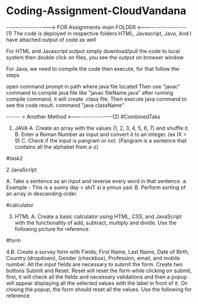 # Coding-Assignment-CloudVandana
------------------> FOR Assignments-main FOLDER <------------------(1)
The code is deployed in respective folders HTML, Javascript, Java, And I have attached output of code as well

For HTML and Javascript output simply download/pull the code to local system then double click on files, you see the output on browser window

For Java, we need to compile the code then execute, for that follow the steps

open command prompt in path where java file located
Then use "javac" command to compile java file like "javac fileName.java"
after running compile command, it will create .class file, Then execute java command to see the code result. command "java className"



------ > Another Method <----------------(2)
#CombinedTaks
1. JAVA
A. Create an array with the values (1, 2, 3, 4, 5, 6, 7) and shuffle it.
B. Enter a Roman Number as input and convert it to an integer. (ex IX = 9)
C. Check if the input is pangram or not. (Pangram is a sentence that contains all the alphabet
from a-z)

#task2

2 JavaScript

A. Take a sentence as an input and reverse every word in that sentence.
a. Example - This is a sunny day > shiT si a ynnus yad.
B. Perform sorting of an array in descending order.

#calculator

3. HTML
A. Create a basic calculator using HTML, CSS, and JavaScript with the functionality of add,
subtract, multiply and divide. Use the following picture for reference.

#form   

4.B. Create a survey form with Fields; First Name, Last Name, Date of Birth, Country (dropdown),
Gender (checkbox), Profession, email, and mobile number. All the input fields are
necessary to submit the form. Create two buttons Submit and Reset. Reset will reset the
form while clicking on submit, first, it will check all the fields and necessary validations and
then a popup will appear displaying all the selected values with the label in front of it. On
closing the popup, the form should reset all the values. Use the following for reference
